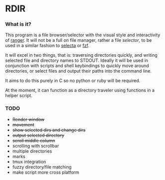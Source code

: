 # RDIR #

### What is it? ###

This program is a file browser/selector with the visual style and interactivity of [ranger](http://ranger.nongnu.org/). It will not be a full on file manager, rather a file _selector_, to be used in a similar fashion to [selecta](https://github.com/garybernhardt/selecta) or [fzf](https://github.com/junegunn/fzf). 


It will excel in two things, that is: traversing directories quickly, and writing selected file and directory names to STDOUT. Ideally it will be used in conjunction with scripts and shell keybindings to quickly move around directories, or select files and output their paths into the command line.

It aims to do this purely in C so no python or ruby will be required.

At the moment, it can function as a directory traveler using functions in a helper script.

### TODO ###
* ~~Render window~~
* ~~movement~~
* ~~show selected dirs and change dirs~~
* ~~output selected directory~~
* ~~scroll middle column~~
* scrolling with scrollbar
* multiple directories
* marks
* tmux integration
* fuzzy directory/file matching
* make script more cross platform